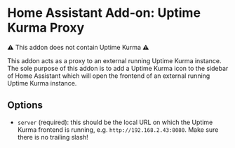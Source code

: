 # Home Assistant Add-on: Uptime Kurma Proxy

⚠️ This addon does not contain Uptime Kurma ⚠️

This addon acts as a proxy to an external running Uptime Kurma instance. 
The sole purpose of this addon is to add a Uptime Kurma icon to the sidebar of Home Assistant which will open the frontend of an external running Uptime Kurma instance.

## Options

- `server` (required): this should be the local URL on which the Uptime Kurma frontend is running, e.g. `http://192.168.2.43:8080`. Make sure there is no trailing slash!

